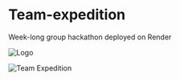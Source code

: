 # Team-expedition

Week-long group hackathon deployed on Render

![Logo](./images/logo-01.jpg)

![Team Expedition](./images/teamexpedition.png)
